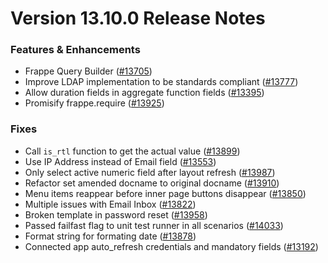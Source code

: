 # Version 13.10.0 Release Notes

### Features & Enhancements
- Frappe Query Builder ([#13705](https://github.com/frappe/frappe/pull/13705))
- Improve LDAP implementation to be standards compliant ([#13777](https://github.com/frappe/frappe/pull/13777))
- Allow duration fields in aggregate function fields ([#13395](https://github.com/frappe/frappe/pull/13395))
- Promisify frappe.require ([#13925](https://github.com/frappe/frappe/pull/13925))

### Fixes
- Call `is_rtl` function to get the actual value ([#13899](https://github.com/frappe/frappe/pull/13899))
- Use IP Address instead of Email field ([#13553](https://github.com/frappe/frappe/pull/13553))
- Only select active numeric field after layout refresh ([#13987](https://github.com/frappe/frappe/pull/13987))
- Refactor set amended docname to original docname ([#13910](https://github.com/frappe/frappe/pull/13910))
- Menu items reappear before inner page buttons disappear ([#13850](https://github.com/frappe/frappe/pull/13850))
- Multiple issues with Email Inbox ([#13822](https://github.com/frappe/frappe/pull/13822))
- Broken template in password reset ([#13958](https://github.com/frappe/frappe/pull/13958))
- Passed failfast flag to unit test runner in all scenarios ([#14033](https://github.com/frappe/frappe/pull/14033))
- Format string for formating date ([#13878](https://github.com/frappe/frappe/pull/13878))
- Connected app auto_refresh credentials and mandatory fields ([#13192](https://github.com/frappe/frappe/pull/13192))
